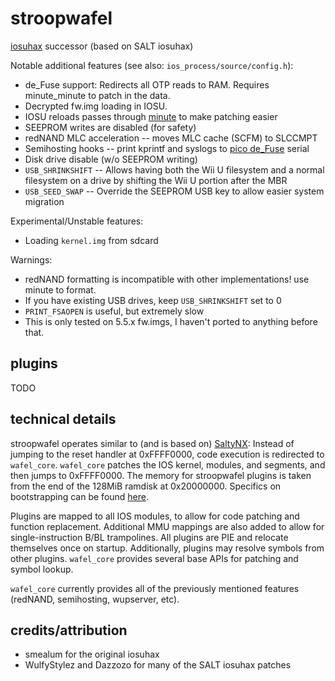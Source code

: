 # stroopwafel

[iosuhax](https://github.com/smealum/iosuhax) successor (based on SALT iosuhax)

Notable additional features (see also: `ios_process/source/config.h`):
  - de_Fuse support: Redirects all OTP reads to RAM. Requires minute_minute to patch in the data.
  - Decrypted fw.img loading in IOSU.
  - IOSU reloads passes through [minute](https://github.com/shinyquagsire23/minute_minute) to make patching easier
  - SEEPROM writes are disabled (for safety)
  - redNAND MLC acceleration -- moves MLC cache (SCFM) to SLCCMPT
  - Semihosting hooks -- print kprintf and syslogs to [pico de_Fuse](https://github.com/shinyquagsire23/wii_u_modchip/tree/main/pico_defuse) serial
  - Disk drive disable (w/o SEEPROM writing)
  - `USB_SHRINKSHIFT` -- Allows having both the Wii U filesystem and a normal filesystem on a drive by shifting the Wii U portion after the MBR
  - `USB_SEED_SWAP` -- Override the SEEPROM USB key to allow easier system migration

Experimental/Unstable features:
  - Loading `kernel.img` from sdcard

Warnings:
  - redNAND formatting is incompatible with other implementations! use minute to format.
  - If you have existing USB drives, keep `USB_SHRINKSHIFT` set to 0
  - `PRINT_FSAOPEN` is useful, but extremely slow
  - This is only tested on 5.5.x fw.imgs, I haven't ported to anything before that.

## plugins
TODO

## technical details

stroopwafel operates similar to (and is based on) [SaltyNX](https://github.com/shinyquagsire23/SaltyNX): Instead of jumping to the reset handler at 0xFFFF0000, code execution is redirected to `wafel_core`. `wafel_core` patches the IOS kernel, modules, and segments, and then jumps to 0xFFFF0000. The memory for stroopwafel plugins is taken from the end of the 128MiB ramdisk at 0x20000000. Specifics on bootstrapping can be found [here](https://github.com/shinyquagsire23/minute_minute/blob/master/source/ancast.c#L624).

Plugins are mapped to all IOS modules, to allow for code patching and function replacement. Additional MMU mappings are also added to allow for single-instruction B/BL trampolines. All plugins are PIE and relocate themselves once on startup. Additionally, plugins may resolve symbols from other plugins. `wafel_core` provides several base APIs for patching and symbol lookup.

`wafel_core` currently provides all of the previously mentioned features (redNAND, semihosting, wupserver, etc).

## credits/attribution
 - smealum for the original iosuhax
 - WulfyStylez and Dazzozo for many of the SALT iosuhax patches
